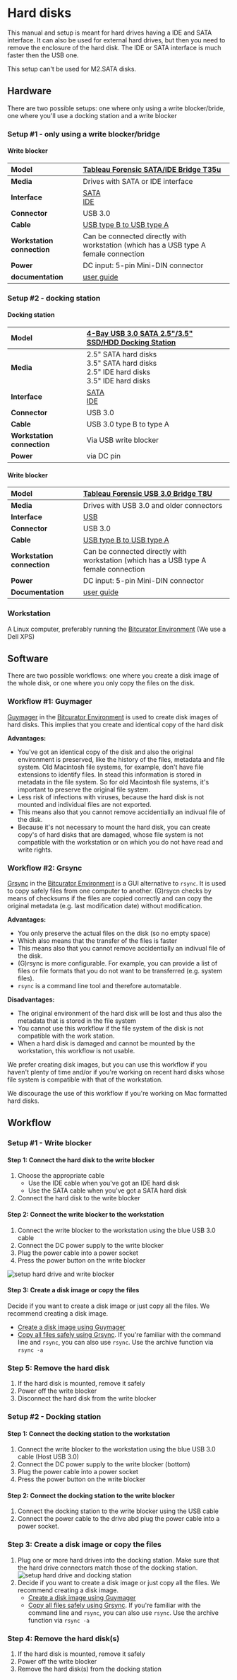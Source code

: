 # Hard disks

This manual and setup is meant for hard drives having a IDE and SATA interface. It can also be used for external hard drives, but then you need to remove the enclosure of the hard disk. The IDE or SATA interface is much faster then the USB one. 

This setup can't be used for M2.SATA disks.

## Hardware

There are two possible setups: one where only using a write blocker/bride, one where you'll use a docking station and a write blocker

### Setup #1 - only using a write blocker/bridge

#### Write blocker

|**Model**|[Tableau Forensic SATA/IDE Bridge T35u](https://web.archive.org/web/20221221063559/https://security.opentext.com/tableau/hardware/details/t35u) |
|:--|:--|
|**Media**|Drives with SATA or IDE interface|
|**Interface**|[SATA](https://www.wikidata.org/wiki/Q188639)<br>[IDE](https://www.wikidata.org/wiki/Q230360)|
|**Connector**|USB 3.0|
|**Cable**|[USB type B to USB type A](https://commons.wikimedia.org/wiki/Category:USB_cables?uselang=nl#/media/File:A-B_Usb_Cable.jpg)|
|**Workstation connection**|Can be connected directly with workstation (which has a USB type A female connection|
|**Power**| DC input: 5-pin Mini-DIN connector|
|**documentation**| [user guide](https://web.archive.org/web/20230316153702/https://manuals.plus/opentext/tableau-forensic-t35ut35u-rw-sataide-bridge-manual) |

### Setup #2 - docking station

#### Docking station

|**Model**|[4-Bay USB 3.0 SATA 2.5"/3.5" SSD/HDD Docking Station](https://web.archive.org/web/20230210101406/https://sabrent.com/collections/docking-station/products/ds-u3b4) |
|:--|:--|
|**Media**|2.5" SATA hard disks<br>3.5" SATA hard disks<br>2.5" IDE hard disks<br>3.5" IDE hard disks|
|**Interface**|[SATA](https://www.wikidata.org/wiki/Q188639)<br>[IDE](https://www.wikidata.org/wiki/Q230360)|
|**Connector**|USB 3.0|
|**Cable**|USB 3.0 type B to type A|
|**Workstation connection**|Via USB write blocker|
|**Power**| via DC pin |

#### Write blocker

|**Model**|[Tableau Forensic USB 3.0 Bridge T8U](https://web.archive.org/web/20180409191526/https://www.guidancesoftware.com/tableau/hardware//t8u) |
|:--|:--|
|**Media**|Drives with USB 3.0 and older connectors|
|**Interface**|[USB](https://www.wikidata.org/wiki/Q42378)|
|**Connector**|USB 3.0|
|**Cable**|[USB type B to USB type A](https://commons.wikimedia.org/wiki/Category:USB_cables?uselang=nl#/media/File:A-B_Usb_Cable.jpg) |
|**Workstation connection**|Can be connected directly with workstation (which has a USB type A female connection|
|**Power**| DC input: 5-pin Mini-DIN connector |
|**Documentation**| [user guide](https://web.archive.org/web/20230308061552/https://manuals.plus/opentext/t8u-tableau-forensic-usb-bridge-manual) |

### Workstation

A Linux computer, preferably running the [Bitcurator Environment](https://bitcurator.net/) (We use a Dell XPS)

## Software

There are two possible workflows: one where you create a disk image of the whole disk, or one where you only copy the files on the disk.

### Workflow #1: Guymager

[Guymager](https://guymager.sourceforge.io/) in the [Bitcurator Environment](https://bitcurator.net/) is used to create disk images of hard disks. This implies that you create and identical copy of the hard disk

__Advantages:__
* You've got an identical copy of the disk and also the original environment is preserved, like the history of the files, metadata and file system. Old Macintosh file systems, for example, don't have file extensions to identify files. In stead this information is stored in metadata in the file system. So for old Macintosh file systems, it's important to preserve the original file system.
* Less risk of infections with viruses, because the hard disk is not mounted and individual files are not exported.
* This means also that you cannot remove accidentially an indivual file of the disk.
* Because it's not necessary to mount the hard disk, you can create copy's of hard disks that are damaged, whose file system is not compatible with the workstation or on which you do not have read and write rights.

### Workflow #2: Grsync

[Grsync](http://www.opbyte.it/grsync/) in the [Bitcurator Environment](https://bitcurator.net/) is a GUI alternative to <code>rsync</code>. It is used to copy safely files from one computer to another. (G)rsycn checks by means of checksums if the files are copied correctly and can copy the original metadata (e.g. last modification date) without modification.

__Advantages:__
* You only preserve the actual files on the disk (so no empty space) 
* Which also means that the transfer of the files is faster
* This means also that you cannot remove accidentially an indivual file of the disk.
* (G)rsync is more configurable.  For example, you can provide a list of files or file formats that you do not want to be transferred (e.g. system files).
* <code>rsync</code> is a command line tool and therefore automatable.

__Disadvantages:__
* The original environment of the hard disk will be lost and thus also the metadata that is stored in the file system 
* You cannot use this workflow if the file system of the disk is not compatible with the work station.
* When a hard disk is damaged and cannot be mounted by the workstation, this workflow is not usable.

We prefer creating disk images, but you can use this workflow if you haven't plenty of time and/or if you're working on recent hard disks whose file system is compatible with that of the workstation.

We discourage the use of this workflow if you're working on Mac formatted hard disks.

## Workflow

### Setup #1 - Write blocker

#### Step 1: Connect the hard disk to the write blocker

1. Choose the appropriate cable
    - Use the IDE cable when you've got an IDE hard disk
    - Use the SATA cable when you've got a SATA hard disk
2. Connect the hard disk to the write blocker

#### Step 2: Connect the write blocker to the workstation

1. Connect the write blocker to the workstation using the blue USB 3.0 cable
2. Connect the DC power supply to the write blocker
3. Plug the power cable into a power socket
4. Press the power button on the write blocker

![setup hard drive and write blocker](images/hard_drive_writeblocker.jpg)

#### Step 3: Create a disk image or copy the files

Decide if you want to create a disk image or just copy all the files. We recommend creating a disk image.

* [Create a disk image using Guymager](guymager.md)
* [Copy all files safely using Grsync](grsync.md). If you're familiar with the command line and `rsync`, you can also use `rsync`. Use the archive function via `rsync -a`

### Step 5: Remove the hard disk

1. If the hard disk is mounted, remove it safely
2. Power off the write blocker
3. Disconnect the hard disk from the write blocker

### Setup #2 - Docking station

#### Step 1: Connect the docking station to the workstation

1. Connect the write blocker to the workstation using the blue USB 3.0 cable (Host USB 3.0)
2. Connect the DC power supply to the write blocker (bottom)
3. Plug the power cable into a power socket
4. Press the power button on the write blocker

#### Step 2: Connect the docking station to the write blocker

1. Connect the docking station to the write blocker using the USB cable
2. Connect the power cable to the drive abd plug the power cable into a power socket.

### Step 3: Create a disk image or copy the files

1. Plug one or more hard drives into the docking station. Make sure that the hard drive connectors match those of the docking station.<br>![setup hard drive and docking station](images/hard_drive_docking_station.jpg)
2. Decide if you want to create a disk image or just copy all the files. We recommend creating a disk image.
   * [Create a disk image using Guymager](guymager.md)
   * [Copy all files safely using Grsync](grsync.md). If you're familiar with the command line and `rsync`, you can also use `rsync`. Use the archive function via `rsync -a`

### Step 4: Remove the hard disk(s)

1. If the hard disk is mounted, remove it safely
2. Power off the write blocker
3. Remove the hard disk(s) from the docking station
